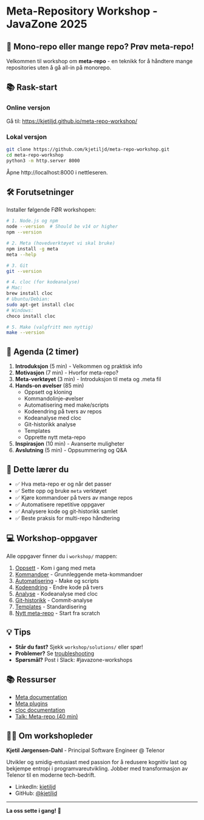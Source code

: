 # Meta-Repository Workshop - JavaZone 2025

## 🎯 Mono-repo eller mange repo? Prøv meta-repo!

Velkommen til workshop om **meta-repo** - en teknikk for å håndtere mange repositories uten å gå all-in på monorepo.

## 📚 Rask-start

### Online versjon
Gå til: https://kjetiljd.github.io/meta-repo-workshop/

### Lokal versjon
```bash
git clone https://github.com/kjetiljd/meta-repo-workshop.git
cd meta-repo-workshop
python3 -m http.server 8000
```
Åpne http://localhost:8000 i nettleseren.

## 🛠 Forutsetninger

Installer følgende FØR workshopen:

```bash
# 1. Node.js og npm
node --version  # Should be v14 or higher
npm --version

# 2. Meta (hovedverktøyet vi skal bruke)
npm install -g meta
meta --help

# 3. Git
git --version

# 4. cloc (for kodeanalyse)
# Mac:
brew install cloc
# Ubuntu/Debian:
sudo apt-get install cloc
# Windows:
choco install cloc

# 5. Make (valgfritt men nyttig)
make --version
```

## 📝 Agenda (2 timer)

1. **Introduksjon** (5 min) - Velkommen og praktisk info
2. **Motivasjon** (7 min) - Hvorfor meta-repo?
3. **Meta-verktøyet** (3 min) - Introduksjon til meta og .meta fil
4. **Hands-on øvelser** (85 min)
   - Oppsett og kloning
   - Kommandolinje-øvelser
   - Automatisering med make/scripts
   - Kodeendring på tvers av repos
   - Kodeanalyse med cloc
   - Git-historikk analyse
   - Templates
   - Opprette nytt meta-repo
5. **Inspirasjon** (10 min) - Avanserte muligheter
6. **Avslutning** (5 min) - Oppsummering og Q&A

## 🎯 Dette lærer du

- ✅ Hva meta-repo er og når det passer
- ✅ Sette opp og bruke `meta` verktøyet
- ✅ Kjøre kommandoer på tvers av mange repos
- ✅ Automatisere repetitive oppgaver
- ✅ Analysere kode og git-historikk samlet
- ✅ Beste praksis for multi-repo håndtering

## 💻 Workshop-oppgaver

Alle oppgaver finner du i `workshop/` mappen:

1. [Oppsett](./workshop/01-setup/) - Kom i gang med meta
2. [Kommandoer](./workshop/02-commands/) - Grunnleggende meta-kommandoer
3. [Automatisering](./workshop/03-automation/) - Make og scripts
4. [Kodeendring](./workshop/04-cross-repo/) - Endre kode på tvers
5. [Analyse](./workshop/05-analysis/) - Kodeanalyse med cloc
6. [Git-historikk](./workshop/06-git-history/) - Commit-analyse
7. [Templates](./workshop/07-templates/) - Standardisering
8. [Nytt meta-repo](./workshop/08-new-meta/) - Start fra scratch

## 💡 Tips

- **Står du fast?** Sjekk `workshop/solutions/` eller spør!
- **Problemer?** Se [troubleshooting](./resources/troubleshooting.md)
- **Spørsmål?** Post i Slack: #javazone-workshops

## 📚 Ressurser

- [Meta documentation](https://github.com/mateodelnorte/meta)
- [Meta plugins](https://github.com/mateodelnorte/meta#plugins)
- [cloc documentation](https://github.com/AlDanial/cloc)
- [Talk: Meta-repo (40 min)](https://youtu.be/GFaWYmctdfY)

## 👨‍💻 Om workshopleder

**Kjetil Jørgensen-Dahl** - Principal Software Engineer @ Telenor

Utvikler og smidig-entusiast med passion for å redusere kognitiv last og bekjempe entropi i programvareutvikling. Jobber med transformasjon av Telenor til en moderne tech-bedrift.

- LinkedIn: [kjetiljd](https://www.linkedin.com/in/kjetiljd/)
- GitHub: [@kjetiljd](https://github.com/kjetiljd)

---

**La oss sette i gang!** 🚀
